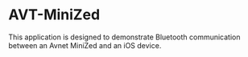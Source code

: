 # AVT-MiniZed

This application is designed to demonstrate Bluetooth communication between an Avnet MiniZed and an iOS device.
